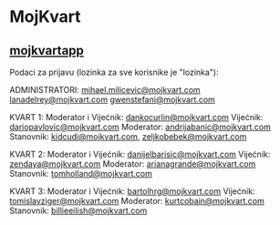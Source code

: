 # MojKvart

## [mojkvartapp](https://mojkvart-frontend.herokuapp.com/)

Podaci za prijavu (lozinka za sve korisnike je "lozinka"):

ADMINISTRATORI:
    mihael.milicevic@mojkvart.com
    lanadelrey@mojkvart.com
    gwenstefani@mojkvart.com

KVART 1:
    Moderator i Vijećnik: dankocurlin@mojkvart.com
    Vijećnik: dariopavlovic@mojkvart.com
    Moderator: andrijabanic@mojkvart.com
    Stanovnik: kidcudi@mojkvart.com, zeljkobebek@mojkvart.com

KVART 2:
    Moderator i Vijećnik: danijelbarisic@mojkvart.com
    Vijećnik: zendaya@mojkvart.com
    Moderator: arianagrande@mojkvart.com
    Stanovnik: tomholland@mojkvart.com

KVART 3:
    Moderator i Vijećnik: bartolhrg@mojkvart.com
    Vijećnik: tomislavziger@mojkvart.com
    Moderator: kurtcobain@mojkvart.com
    Stanovnik: billieeilish@mojkvart.com